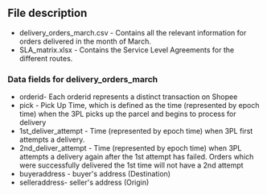 ## File description

- delivery_orders_march.csv - Contains all the relevant information for orders delivered in the month of March.
- SLA_matrix.xlsx - Contains the Service Level Agreements for the different routes.

### Data fields for delivery_orders_march

- orderid- Each orderid represents a distinct transaction on Shopee
- pick - Pick Up Time, which is defined as the time (represented by epoch time) when the 3PL picks up the parcel and begins to process for delivery
- 1st_deliver_attempt - Time (represented by epoch time) when 3PL first attempts a delivery.
- 2nd_deliver_attempt - Time (represented by epoch time) when 3PL attempts a delivery again after the 1st attempt has failed. Orders which were successfully delivered the 1st time will not have a 2nd attempt
- buyeraddress - buyer's address (Destination)
- selleraddress- seller's address (Origin)